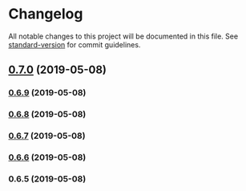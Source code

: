 # Changelog

All notable changes to this project will be documented in this file. See [standard-version](https://github.com/conventional-changelog/standard-version) for commit guidelines.

## [0.7.0](https://github.com/ivanntis/pulse/compare/v0.6.9...v0.7.0) (2019-05-08)



### [0.6.9](https://github.com/ivanntis/pulse/compare/v0.6.8...v0.6.9) (2019-05-08)



### [0.6.8](https://github.com/ivanntis/pulse/compare/v0.6.7...v0.6.8) (2019-05-08)



### [0.6.7](https://github.com/ivanntis/pulse/compare/v0.6.6...v0.6.7) (2019-05-08)



### [0.6.6](https://github.com/ivanntis/pulse/compare/v0.6.5...v0.6.6) (2019-05-08)



### 0.6.5 (2019-05-08)
